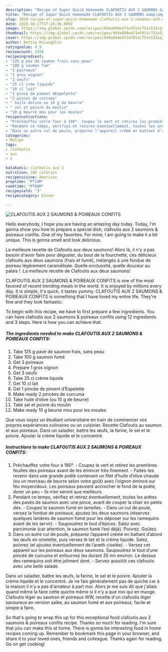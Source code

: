 ```yaml
---
description: "Recipe of Super Quick Homemade CLAFOUTIS AUX 2 SAUMONS &amp;amp; POIREAUX CONFITS"
title: "Recipe of Super Quick Homemade CLAFOUTIS AUX 2 SAUMONS &amp;amp; POIREAUX CONFITS"
slug: 3620-recipe-of-super-quick-homemade-clafoutis-aux-2-saumons-and-amp-poireaux-confits
date: 2020-10-27T17:26:46.099Z
image: https://img-global.cpcdn.com/recipes/9d4a894e4f3af014/751x532cq70/clafoutis-aux-2-saumons-poireaux-confits-photo-principale-de-la-recette.jpg
thumbnail: https://img-global.cpcdn.com/recipes/9d4a894e4f3af014/751x532cq70/clafoutis-aux-2-saumons-poireaux-confits-photo-principale-de-la-recette.jpg
cover: https://img-global.cpcdn.com/recipes/9d4a894e4f3af014/751x532cq70/clafoutis-aux-2-saumons-poireaux-confits-photo-principale-de-la-recette.jpg
author: Bettie McLaughlin
ratingvalue: 4.9
reviewcount: 2458
recipeingredient:
- "125 g pav de saumon frais sans peau"
- "100 g saumon fum"
- "3 poireaux"
- "1 gros oignon"
- "3 oeufs"
- "25 cl crme liquide"
- "10 cl lait"
- "1 pince de piment dEspelette"
- "2 pinces de curcuma"
- " huile dolive ou 10 g de beurre"
- " sel et poivre du moulin"
- "10 g beurre mou pour les moules"
recipeinstructions:
- "Préchauffez votre four à 180°. Coupez le vert et retirez les premières feuilles des poireaux avant de les émincer très finement. Faites-les revenir dans une grande poêle contenant un filet d’huile d’olive chaude (ou un morceau de beurre selon votre goût) avec l’oignon émincé sur feu moyen/doux. Les poireaux peuvent accrocher le fond de la poêle, dorer un peu – ils n’en seront que meilleurs."
- "Pendant ce temps, vérifiez et retirez éventuellement, toutes les arêtes des pavés de saumon avec une pince, avant de couper la chair en petits dés. Coupez le saumon fumé en lamelles. Dans un cul de poule, versez la fondue de poireaux, ajoutez les deux saumons (réservez quelques lanières de saumon fumé pour les déposer sur les ramequins avant de les servir). Saupoudrez le tout d’épices. Salez avec parcimonie (car attention, le saumon fumé l’est déjà). Poivrez. Goûtez."
- "Dans un autre cul de poule, préparez l’appareil crémé en battant d’abord les œufs en omelette, puis versez le lait et la crème liquide. Salez, poivrez (et ajoutez éventuellement de l’aneth ciselée). Versez cet appareil sur les poireaux aux deux saumons. Saupoudrez le tout d’une pincée de curcuma et enfournez les durant 35 mn environ. Le dessus des ramequins soit être joliment doré. Servez aussitôt ces clafoutis avec une belle salade."
categories:
- Recipe
tags:
- clafoutis
- aux
- 2

katakunci: clafoutis aux 2 
nutrition: 106 calories
recipecuisine: American
preptime: "PT14M"
cooktime: "PT60M"
recipeyield: "3"
recipecategory: Dinner

---
```



![CLAFOUTIS AUX 2 SAUMONS &amp; POIREAUX CONFITS](https://img-global.cpcdn.com/recipes/9d4a894e4f3af014/751x532cq70/clafoutis-aux-2-saumons-poireaux-confits-photo-principale-de-la-recette.jpg)

Hello everybody, I hope you are having an amazing day today. Today, I'm gonna show you how to prepare a special dish, clafoutis aux 2 saumons &amp; poireaux confits. One of my favorites. For mine, I am going to make it a bit unique. This is gonna smell and look delicious.

La meilleure recette de Clafoutis aux deux saumons! Alors là, il n&#39;y a pas besoin d&#39;avoir faim pour déguster, du bout de la fourchette, ces délicieux clafoutis aux deux saumons (frais et fumé), mélangés à une fondue de poireau légèrement caramélisée. Quelle onctuosité, quelle douceur au palais !. La meilleure recette de Clafoutis aux deux saumons!

CLAFOUTIS AUX 2 SAUMONS &amp; POIREAUX CONFITS is one of the most favored of recent trending meals in the world. It is enjoyed by millions every day. It is simple, it's quick, it tastes yummy. CLAFOUTIS AUX 2 SAUMONS &amp; POIREAUX CONFITS is something that I have loved my entire life. They're fine and they look fantastic.


To begin with this recipe, we have to first prepare a few ingredients. You can have clafoutis aux 2 saumons &amp; poireaux confits using 12 ingredients and 3 steps. Here is how you can achieve that.

<!--inarticleads1-->

##### The ingredients needed to make CLAFOUTIS AUX 2 SAUMONS &amp; POIREAUX CONFITS:

1. Take 125 g pavé de saumon frais, sans peau
1. Take 100 g saumon fumé
1. Get 3 poireaux
1. Prepare 1 gros oignon
1. Get 3 oeufs
1. Take 25 cl crème liquide
1. Get 10 cl lait
1. Get 1 pincée de piment d’Espelette
1. Make ready 2 pincées de curcuma
1. Take  huile d’olive (ou 10 g de beurre)
1. Take  sel et poivre du moulin
1. Make ready 10 g beurre mou pour les moules


Que vous soyez un étudiant universitaire en train de commencer vos propres expériences culinaires ou un cuisinier. Recette Clafoutis au saumon et aux poireaux. Dans un saladier, battre les œufs, la farine, le sel et le poivre. Ajouter la crème liquide et le concentré. 

<!--inarticleads2-->

##### Instructions to make CLAFOUTIS AUX 2 SAUMONS &amp; POIREAUX CONFITS:

1. Préchauffez votre four à 180°. - Coupez le vert et retirez les premières feuilles des poireaux avant de les émincer très finement. - Faites-les revenir dans une grande poêle contenant un filet d’huile d’olive chaude (ou un morceau de beurre selon votre goût) avec l’oignon émincé sur feu moyen/doux. Les poireaux peuvent accrocher le fond de la poêle, dorer un peu – ils n’en seront que meilleurs.
1. Pendant ce temps, vérifiez et retirez éventuellement, toutes les arêtes des pavés de saumon avec une pince, avant de couper la chair en petits dés. - Coupez le saumon fumé en lamelles. - Dans un cul de poule, versez la fondue de poireaux, ajoutez les deux saumons (réservez quelques lanières de saumon fumé pour les déposer sur les ramequins avant de les servir). - Saupoudrez le tout d’épices. Salez avec parcimonie (car attention, le saumon fumé l’est déjà). Poivrez. Goûtez.
1. Dans un autre cul de poule, préparez l’appareil crémé en battant d’abord les œufs en omelette, puis versez le lait et la crème liquide. Salez, poivrez (et ajoutez éventuellement de l’aneth ciselée). - Versez cet appareil sur les poireaux aux deux saumons. Saupoudrez le tout d’une pincée de curcuma et enfournez les durant 35 mn environ. Le dessus des ramequins soit être joliment doré. - Servez aussitôt ces clafoutis avec une belle salade.


Dans un saladier, battre les œufs, la farine, le sel et le poivre. Ajouter la crème liquide et le concentré. Je ne fais généralement pas de quiche car à la maison il n&#39;y a pas d&#39;amateur à part moi. Alors je me suis dit que j&#39;allais quand même la faire cette quiche même si il n&#39;y a que moi qui en mange. Clafoutis léger au saumon et poireaux WW, recette d&#39;un clafoutis léger savoureux en version salée, au saumon fumé et aux poireaux, facile et simple à faire. 

So that's going to wrap this up for this exceptional food clafoutis aux 2 saumons &amp; poireaux confits recipe. Thanks so much for reading. I'm sure that you can make this at home. There is gonna be interesting food in home recipes coming up. Remember to bookmark this page in your browser, and share it to your loved ones, friends and colleague. Thanks again for reading. Go on get cooking!
